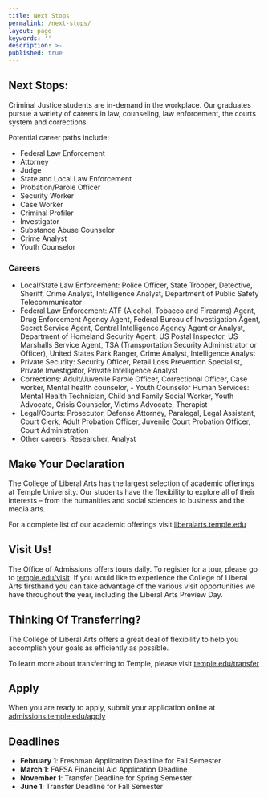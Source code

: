 ```yaml
---
title: Next Stops
permalink: /next-stops/
layout: page
keywords: ''
description: >-
published: true
---
```

## Next Stops:

Criminal Justice students are in-demand in the workplace. Our graduates pursue a variety of careers in law, counseling, law enforcement, the courts system and corrections.

Potential career paths include:

- Federal Law Enforcement
- Attorney
- Judge
- State and Local Law Enforcement
- Probation/Parole Officer
- Security Worker
- Case Worker
- Criminal Profiler
- Investigator
- Substance Abuse Counselor
- Crime Analyst
- Youth Counselor

### Careers

- Local/State Law Enforcement: Police Officer, State Trooper, Detective, Sheriff, Crime Analyst, Intelligence Analyst, Department of Public Safety Telecommunicator
- Federal Law Enforcement: ATF (Alcohol, Tobacco and Firearms) Agent, Drug Enforcement Agency Agent, Federal Bureau of Investigation Agent, Secret Service Agent, Central Intelligence Agency Agent or Analyst, Department of Homeland Security Agent, US Postal Inspector, US Marshalls Service Agent, TSA (Transportation Security Administrator or Officer), United States Park Ranger, Crime Analyst, Intelligence Analyst
- Private Security: Security Officer, Retail Loss Prevention Specialist, Private Investigator, Private Intelligence Analyst
- Corrections: Adult/Juvenile Parole Officer, Correctional Officer, Case worker, Mental health counselor, - Youth Counselor
Human Services: Mental Health Technician, Child and Family Social Worker, Youth Advocate, Crisis Counselor, Victims Advocate, Therapist
- Legal/Courts: Prosecutor, Defense Attorney, Paralegal, Legal Assistant, Court Clerk, Adult Probation Officer, Juvenile Court Probation Officer, Court Administration
- Other careers: Researcher, Analyst

## Make Your Declaration

The College of Liberal Arts has the largest selection of academic offerings at Temple University. Our students have the flexibility to explore all of their interests – from the humanities and social sciences to business and the media arts.

For a complete list of our academic offerings visit [liberalarts.temple.edu](liberalarts.temple.edu)

## Visit Us!

The Office of Admissions offers tours daily. To register for a tour, please go to [temple.edu/visit](temple.edu/visit). If you would like to experience the College of Liberal Arts firsthand you can take advantage of the various visit opportunities we have throughout the year, including the Liberal Arts Preview Day.

## Thinking Of Transferring?

The College of Liberal Arts offers a great deal of flexibility to help you accomplish your goals as efficiently as possible.

To learn more about transferring to Temple, please visit [temple.edu/transfer](temple.edu/transfer)

## Apply

When you are ready to apply, submit your application online at [admissions.temple.edu/apply](admissions.temple.edu/apply)

## Deadlines

- **February 1**: Freshman Application Deadline for Fall Semester
- **March 1**: FAFSA Financial Aid Application Deadline
- **November 1**: Transfer Deadline for Spring Semester
- **June 1**: Transfer Deadline for Fall Semester
